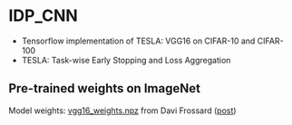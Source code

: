 # IDP_CNN
- Tensorflow implementation of TESLA: VGG16 on CIFAR-10 and CIFAR-100
- TESLA: Task-wise Early Stopping and Loss Aggregation

## Pre-trained weights on ImageNet
Model weights: [vgg16_weights.npz](https://www.cs.toronto.edu/~frossard/vgg16/vgg16_weights.npz) from Davi Frossard ([post](https://www.cs.toronto.edu/~frossard/post/vgg16/))

